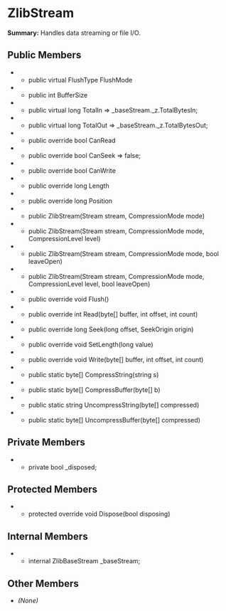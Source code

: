 # ZlibStream

**Summary:** Handles data streaming or file I/O.

## Public Members
- - public virtual FlushType FlushMode
- - public int BufferSize
- - public virtual long TotalIn => _baseStream._z.TotalBytesIn;
- - public virtual long TotalOut => _baseStream._z.TotalBytesOut;
- - public override bool CanRead
- - public override bool CanSeek => false;
- - public override bool CanWrite
- - public override long Length
- - public override long Position
- - public ZlibStream(Stream stream, CompressionMode mode)
- - public ZlibStream(Stream stream, CompressionMode mode, CompressionLevel level)
- - public ZlibStream(Stream stream, CompressionMode mode, bool leaveOpen)
- - public ZlibStream(Stream stream, CompressionMode mode, CompressionLevel level, bool leaveOpen)
- - public override void Flush()
- - public override int Read(byte[] buffer, int offset, int count)
- - public override long Seek(long offset, SeekOrigin origin)
- - public override void SetLength(long value)
- - public override void Write(byte[] buffer, int offset, int count)
- - public static byte[] CompressString(string s)
- - public static byte[] CompressBuffer(byte[] b)
- - public static string UncompressString(byte[] compressed)
- - public static byte[] UncompressBuffer(byte[] compressed)

## Private Members
- - private bool _disposed;

## Protected Members
- - protected override void Dispose(bool disposing)

## Internal Members
- - internal ZlibBaseStream _baseStream;

## Other Members
- *(None)*
